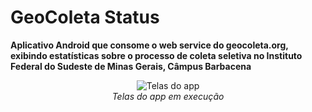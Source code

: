 # GeoColeta Status

__Aplicativo Android que consome o web service do geocoleta.org, exibindo estatísticas sobre o processo de coleta seletiva no  Instituto Federal do Sudeste de Minas Gerais, Câmpus Barbacena__

<p align="center">
    <img src="https://raw.githubusercontent.com/rafjaa/geocoleta.status/master/samples/telas_geocoleta_status.jpg" alt="Telas do app" />
    <br />
    <em>Telas do app em execução</em>
</p>
